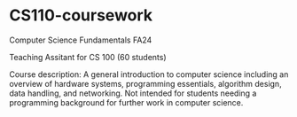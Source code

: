 # CS110-coursework
Computer Science Fundamentals FA24

Teaching Assitant for CS 100 (60 students)

Course description: A general introduction to computer science including an overview of hardware systems, programming essentials, algorithm design, data handling, and networking. Not intended for students needing a programming background for further work in computer science.
